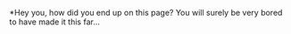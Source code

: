 *Hey you, how did you end up on this page? You will surely be very bored to have made it this far...


